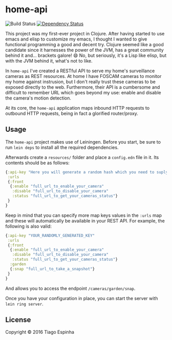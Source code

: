 # home-api

![Build Status](https://travis-ci.org/etiago/home-api.svg?branch=master) [![Dependency Status](https://www.versioneye.com/user/projects/57e430da6dfcd0003649cd22/badge.svg?style=flat-square)](https://www.versioneye.com/user/projects/57e430da6dfcd0003649cd22)

This project was my first-ever project in Clojure. After having started to use emacs and elisp to customize my emacs, I thought I wanted to give functional programming a good and decent try. Clojure seemed like a good candidate since it harnesses the power of the JVM, has a great community behind it and... brackets galore! :smile: No, but seriously, it's a Lisp like elisp, but with the JVM behind it, what's not to like.

In ```home-api``` I've created a RESTful API to serve my home's surveillance cameras as REST resources. At home I have FOSCAM cameras to monitor my home against instrusion, but I don't really trust these cameras to be exposed directly to the web. Furthermore, their API is a cumbersome and difficult to remember URL which goes beyond my use: enable and disable the camera's motion detection.

At its core, the ```home-api``` application maps inbound HTTP requests to outbound HTTP requests, being in fact a glorified router/proxy.

## Usage

The ```home-api``` project makes use of Leiningen. Before you start, be sure to run ```lein deps``` to install all the required dependencies.

Afterwards create a ```resources/``` folder and place a ```config.edn``` file in it. Its contents should be as follows:

```clojure
{:api-key "Here you will generate a random hash which you need to suply in the query string."
 :urls
 {:front
  {:enable "full_url_to_enable_your_camera"
   :disable "full_url_to_disable_your_camera"
   :status "full_url_to_get_your_cameras_status"}
 }
}
```

Keep in mind that you can specify more map keys values in the ```:urls``` map and these will automatically be available in your REST API. For example, the following is also valid:
```clojure
{:api-key "YOUR_RANDOMLY_GENERATED_KEY"
 :urls
 {:front
  {:enable "full_url_to_enable_your_camera"
   :disable "full_url_to_disable_your_camera"
   :status "full_url_to_get_your_cameras_status"}
  :garden
  {:snap "full_url_to_take_a_snapshot"}
 }
}
```

And allows you to access the endpoint ```/cameras/garden/snap```.

Once you have your configuration in place, you can start the server with ```lein ring server```.

## License

Copyright © 2016 Tiago Espinha

